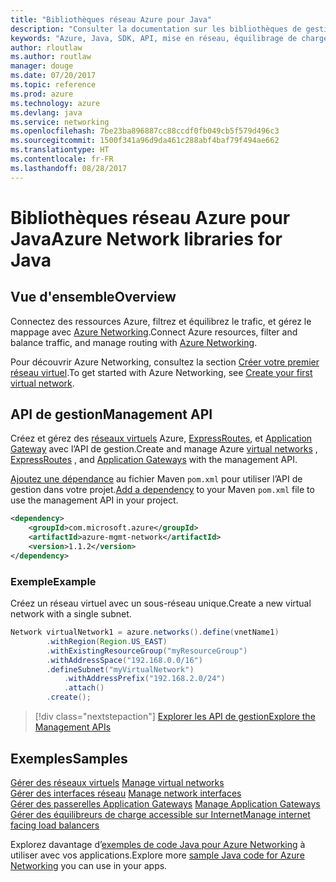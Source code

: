 ```yaml
---
title: "Bibliothèques réseau Azure pour Java"
description: "Consulter la documentation sur les bibliothèques de gestion de réseau Java"
keywords: "Azure, Java, SDK, API, mise en réseau, équilibrage de charge, réseau virtuel, sous-réseau"
author: rloutlaw
ms.author: routlaw
manager: douge
ms.date: 07/20/2017
ms.topic: reference
ms.prod: azure
ms.technology: azure
ms.devlang: java
ms.service: networking
ms.openlocfilehash: 7be23ba896887cc88ccdf0fb049cb5f579d496c3
ms.sourcegitcommit: 1500f341a96d9da461c288abf4baf79f494ae662
ms.translationtype: HT
ms.contentlocale: fr-FR
ms.lasthandoff: 08/28/2017
---
```

# <a name="azure-network-libraries-for-java"></a><span data-ttu-id="51ac6-104">Bibliothèques réseau Azure pour Java</span><span class="sxs-lookup"><span data-stu-id="51ac6-104">Azure Network libraries for Java</span></span>

## <a name="overview"></a><span data-ttu-id="51ac6-105">Vue d'ensemble</span><span class="sxs-lookup"><span data-stu-id="51ac6-105">Overview</span></span>

<span data-ttu-id="51ac6-106">Connectez des ressources Azure, filtrez et équilibrez le trafic, et gérez le mappage avec [Azure Networking](/azure/networking/networking-overview).</span><span class="sxs-lookup"><span data-stu-id="51ac6-106">Connect Azure resources, filter and balance traffic, and manage routing with [Azure Networking](/azure/networking/networking-overview).</span></span>

<span data-ttu-id="51ac6-107">Pour découvrir Azure Networking, consultez la section [Créer votre premier réseau virtuel](/azure/virtual-network/virtual-network-get-started-vnet-subnet).</span><span class="sxs-lookup"><span data-stu-id="51ac6-107">To get started with Azure Networking, see [Create your first virtual network](/azure/virtual-network/virtual-network-get-started-vnet-subnet).</span></span>

## <a name="management-api"></a><span data-ttu-id="51ac6-108">API de gestion</span><span class="sxs-lookup"><span data-stu-id="51ac6-108">Management API</span></span>

<span data-ttu-id="51ac6-109">Créez et gérez des [réseaux virtuels](/azure/virtual-network/virtual-networks-overview) Azure, [ExpressRoutes](/azure/expressroute/), et [Application Gateway](/azure/application-gateway/) avec l’API de gestion.</span><span class="sxs-lookup"><span data-stu-id="51ac6-109">Create and manage Azure [virtual networks](/azure/virtual-network/virtual-networks-overview) , [ExpressRoutes](/azure/expressroute/) , and [Application Gateways](/azure/application-gateway/) with the management API.</span></span>

<span data-ttu-id="51ac6-110">[Ajoutez une dépendance](https://maven.apache.org/guides/getting-started/index.html#How_do_I_use_external_dependencies) au fichier Maven `pom.xml` pour utiliser l’API de gestion dans votre projet.</span><span class="sxs-lookup"><span data-stu-id="51ac6-110">[Add a dependency](https://maven.apache.org/guides/getting-started/index.html#How_do_I_use_external_dependencies) to your Maven `pom.xml` file to use the management API in your project.</span></span>  

```XML
<dependency>
    <groupId>com.microsoft.azure</groupId>
    <artifactId>azure-mgmt-network</artifactId>
    <version>1.1.2</version>
</dependency>
```   

### <a name="example"></a><span data-ttu-id="51ac6-111">Exemple</span><span class="sxs-lookup"><span data-stu-id="51ac6-111">Example</span></span>

<span data-ttu-id="51ac6-112">Créez un réseau virtuel avec un sous-réseau unique.</span><span class="sxs-lookup"><span data-stu-id="51ac6-112">Create a new virtual network with a single subnet.</span></span>

```java
Network virtualNetwork1 = azure.networks().define(vnetName1)
        .withRegion(Region.US_EAST)
        .withExistingResourceGroup("myResourceGroup")
        .withAddressSpace("192.168.0.0/16")
        .defineSubnet("myVirtualNetwork")
            .withAddressPrefix("192.168.2.0/24")
            .attach()
        .create();
```

> [!div class="nextstepaction"]
> [<span data-ttu-id="51ac6-113">Explorer les API de gestion</span><span class="sxs-lookup"><span data-stu-id="51ac6-113">Explore the Management APIs</span></span>](/java/api/overview/azure/networking/managementapi)

## <a name="samples"></a><span data-ttu-id="51ac6-114">Exemples</span><span class="sxs-lookup"><span data-stu-id="51ac6-114">Samples</span></span>

<span data-ttu-id="51ac6-115">[Gérer des réseaux virtuels](https://github.com/Azure-Samples/network-java-manage-virtual-network) </span><span class="sxs-lookup"><span data-stu-id="51ac6-115">[Manage virtual networks](https://github.com/Azure-Samples/network-java-manage-virtual-network) </span></span>  
<span data-ttu-id="51ac6-116">[Gérer des interfaces réseau](https://github.com/Azure-Samples/network-java-manage-network-interface) </span><span class="sxs-lookup"><span data-stu-id="51ac6-116">[Manage network interfaces](https://github.com/Azure-Samples/network-java-manage-network-interface) </span></span>  
<span data-ttu-id="51ac6-117">[Gérer des passerelles Application Gateways](https://github.com/Azure-Samples/application-gateway-java-manage-simple-application-gateways) </span><span class="sxs-lookup"><span data-stu-id="51ac6-117">[Manage Application Gateways](https://github.com/Azure-Samples/application-gateway-java-manage-simple-application-gateways) </span></span>  
[<span data-ttu-id="51ac6-118">Gérer des équilibreurs de charge accessible sur Internet</span><span class="sxs-lookup"><span data-stu-id="51ac6-118">Manage internet facing load balancers</span></span>](https://github.com/Azure-Samples/network-java-manage-internet-facing-load-balancers)   

<span data-ttu-id="51ac6-119">Explorez davantage d’[exemples de code Java pour Azure Networking](https://azure.microsoft.com/resources/samples/?platform=java&term=network) à utiliser avec vos applications.</span><span class="sxs-lookup"><span data-stu-id="51ac6-119">Explore more [sample Java code for Azure Networking](https://azure.microsoft.com/resources/samples/?platform=java&term=network) you can use in your apps.</span></span>
